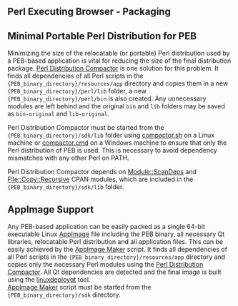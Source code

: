 Perl Executing Browser - Packaging
--------------------------------------------------------------------------------

## Minimal Portable Perl Distribution for PEB
Minimizing the size of the relocatable (or portable) Perl distribution used by a PEB-based application is vital for reducing the size of the final distribution package. [Perl Distribution Compactor](https://github.com/ddmitov/perl-executing-browser/blob/master/sdk/compactor.pl) is one solution for this problem. It finds all dependencies of all Perl scripts in the ``{PEB_binary_directory}/resources/app`` directory and copies them in a new ``{PEB_binary_directory}/perl/lib`` folder, a new ``{PEB_binary_directory}/perl/bin`` is also created. Any unnecessary modules are left behind and the original ``bin`` and ``lib`` folders may be saved as ``bin-original`` and ``lib-original``.  

Perl Distribution Compactor must be started from the ``{PEB_binary_directory}/sdk/lib`` folder using [compactor.sh](https://github.com/ddmitov/perl-executing-browser/blob/master/sdk/compactor.sh) on a Linux machine or [compactor.cmd](https://github.com/ddmitov/perl-executing-browser/blob/master/sdk/compactor.cmd) on a Windows machine to ensure that only the Perl distribution of PEB is used. This is necessary to avoid dependency mismatches with any other Perl on PATH.  

Perl Distribution Compactor depends on [Module::ScanDeps](https://metacpan.org/pod/Module::ScanDeps) and [File::Copy::Recursive](https://metacpan.org/pod/File::Copy::Recursive) CPAN modules, which are included in the ``{PEB_binary_directory}/sdk/lib`` folder.

## AppImage Support
Any PEB-based application can be easily packed as a single 64-bit executable Linux [AppImage](https://appimage.org/) file including the PEB binary, all necessary Qt libraries, relocatable Perl distribution and all application files. This can be easily achieved by the [AppImage Maker](https://github.com/ddmitov/perl-executing-browser/blob/master/sdk/appimage-maker.sh) script. It finds all dependencies of all Perl scripts in the ``{PEB_binary_directory}/resources/app`` directory and copies only the necessary Perl modules using the [Perl Distribution Compactor](https://github.com/ddmitov/perl-executing-browser/blob/master/sdk/compactor.pl). All Qt dependencies are detected and the final image is built using the [linuxdeployqt](https://github.com/probonopd/linuxdeployqt/releases/) tool.  
[AppImage Maker](https://github.com/ddmitov/perl-executing-browser/blob/master/sdk/appimage-maker.sh) script must be started from the ``{PEB_binary_directory}/sdk`` directory.
